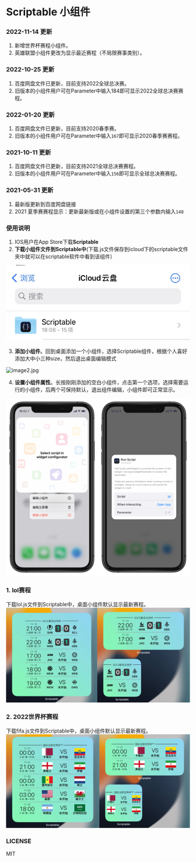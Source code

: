 # Scriptable 小组件

### 2022-11-14 更新

1. 新增世界杯赛程小组件。
2. 英雄联盟小组件更改为显示最近赛程（不局限赛事类别）。
### 2022-10-25 更新

1. 百度网盘文件已更新，目前支持2022全球总决赛。
2. 旧版本的小组件用户可在Parameter中输入184即可显示2022全球总决赛赛程。
### 2022-01-20 更新

1. 百度网盘文件已更新，目前支持2020春季赛。
1. 旧版本的小组件用户可在Parameter中输入`167`即可显示2020春季赛赛程。
### 2021-10-11 更新

1. 百度网盘文件已更新，目前支持2021全球总决赛赛程。
1. 旧版本的小组件用户可在Parameter中输入`156`即可显示全球总决赛赛程。
### 2021-05-31 更新

1. 最新版更新到百度网盘链接
1. 2021 夏季赛赛程显示：更新最新版或在小组件设置的第三个参数内输入`148`
### 使用说明

1. IOS用户在App Store下载**Scriptable**
1. **下载小组件文件到Scriptable中**(下载.js文件保存到icloud下的scriptable文件夹中就可以在scriptable软件中看到该组件）

![image1.jpg](images/image1.jpg)

3. **添加小组件**。回到桌面添加一个小组件，选择Scriptable组件，根据个人喜好添加大中小三种size，然后退出桌面编辑模式

![image2.jpg](images/image2.jpg)

4. **设置小组件属性**。长按刚刚添加的空白小组件，点击第一个选项，选择需要运行的小组件，后两个可保持默认，退出组件编辑，小组件即可正常显示。

![image3.png](images/image3.png)


### 1. lol赛程

下载lol.js文件到Scriptable中，桌面小组件默认显示最新赛程。
![lol.jpg](images/lol.jpg)

### 2. 2022世界杯赛程

下载fifa.js文件到Scriptable中，桌面小组件默认显示最新赛程。
![fifa.jpg](images/fifa.jpg)

### LICENSE

MIT

